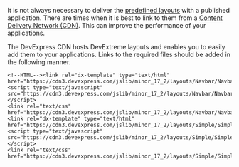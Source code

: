 It is not always necessary to deliver the [predefined layouts](/concepts/40%20SPA%20Framework/13%20Built-in%20Layouts '/Documentation/Guide/SPA_Framework/Built-in_Layouts/') with a published application. There are times when it is best to link to them from a [Content Delivery Network (CDN)](https://en.wikipedia.org/wiki/Content_delivery_network). This can improve the performance of your applications.

The DevExpress CDN hosts DevExtreme layouts and enables you to easily add them to your applications. Links to the required files should be added in the following manner.

    <!--HTML--><link rel="dx-template" type="text/html" href="https://cdn3.devexpress.com/jslib/minor_17_2/layouts/Navbar/NavbarLayout.html"/>    
    <script type="text/javascript" src="https://cdn3.devexpress.com/jslib/minor_17_2/layouts/Navbar/NavbarLayout.js"></script>
    <link rel="text/css" href="https://cdn3.devexpress.com/jslib/minor_17_2/layouts/Navbar/NavbarLayout.css"/>
    <link rel="dx-template" type="text/html" href="https://cdn3.devexpress.com/jslib/minor_17_2/layouts/Simple/SimpleLayout.html"/>    
    <script type="text/javascript" src="https://cdn3.devexpress.com/jslib/minor_17_2/layouts/Simple/SimpleLayout.js"></script>
    <link rel="text/css" href="https://cdn3.devexpress.com/jslib/minor_17_2/layouts/Simple/SimpleLayout.css"/>
